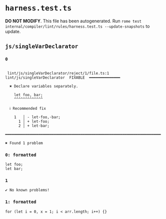 # `harness.test.ts`

**DO NOT MODIFY**. This file has been autogenerated. Run `rome test internal/compiler/lint/rules/harness.test.ts --update-snapshots` to update.

## `js/singleVarDeclarator`

### `0`

```

 lint/js/singleVarDeclarator/reject/1/file.ts:1 lint/js/singleVarDeclarator  FIXABLE  ━━━━━━━━━━━━━━

  ✖ Declare variables separately.

    let foo, bar;
    ^^^^^^^^^^^^^

  ℹ Recommended fix

    1   │ - let·foo,·bar;
      1 │ + let·foo;
      2 │ + let·bar;

━━━━━━━━━━━━━━━━━━━━━━━━━━━━━━━━━━━━━━━━━━━━━━━━━━━━━━━━━━━━━━━━━━━━━━━━━━━━━━━━━━━━━━━━━━━━━━━━━━━━

✖ Found 1 problem

```

### `0: formatted`

```
let foo;
let bar;

```

### `1`

```
✔ No known problems!

```

### `1: formatted`

```
for (let i = 0, x = 1; i < arr.length; i++) {}

```
